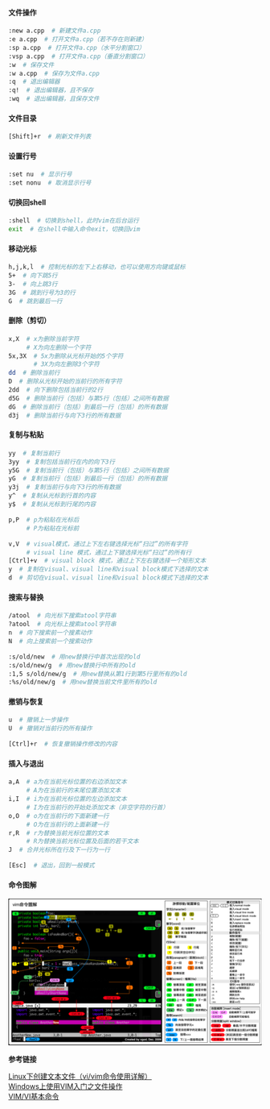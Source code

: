 #### 文件操作

```bash
:new a.cpp  # 新建文件a.cpp
:e a.cpp  # 打开文件a.cpp（若不存在则新建）
:sp a.cpp  # 打开文件a.cpp（水平分割窗口）
:vsp a.cpp  # 打开文件a.cpp（垂直分割窗口）
:w  # 保存文件
:w a.cpp  # 保存为文件a.cpp
:q  # 退出编辑器
:q!  # 退出编辑器，且不保存
:wq  # 退出编辑器，且保存文件
```

#### 文件目录

```bash
[Shift]+r  # 刷新文件列表
```

#### 设置行号

```bash
:set nu  # 显示行号
:set nonu  # 取消显示行号
```

#### 切换回shell

```bash
:shell  # 切换到shell，此时vim在后台运行
exit  # 在shell中输入命令exit，切换回vim
```

#### 移动光标

```bash
h,j,k,l  # 控制光标的左下上右移动，也可以使用方向键或鼠标
5+  # 向下跳5行
3-  # 向上跳3行
3G  # 跳到行号为3的行
G  # 跳到最后一行
```

#### 删除（剪切）

```bash
x,X  # x为删除当前字符
     # X为向左删除一个字符
5x,3X  # 5x为删除从光标开始的5个字符
       # 3X为向左删除3个字符
dd  # 删除当前行
D  # 删除从光标开始的当前行的所有字符
2dd  # 向下删除包括当前行的2行
d5G  # 删除当前行（包括）与第5行（包括）之间所有数据
dG  # 删除当前行（包括）到最后一行（包括）的所有数据
d3j  # 删除当前行与向下3行的所有数据
```

#### 复制与粘贴

```bash
yy  # 复制当前行
3yy  # 复制包括当前行在内的向下3行
y5G  # 复制当前行（包括）与第5行（包括）之间所有数据
yG  # 复制当前行（包括）到最后一行（包括）的所有数据
y3j  # 复制当前行与向下3行的所有数据
y^  # 复制从光标到行首的内容
y$  # 复制从光标到行尾的内容
```
```bash
p,P  # p为粘贴在光标后
     # P为粘贴在光标前
```
```bash
v,V  # visual模式，通过上下左右键选择光标“扫过”的所有字符
     # visual line 模式，通过上下键选择光标“扫过”的所有行
[Ctrl]+v  # visual block 模式，通过上下左右键选择一个矩形文本
y  # 复制在visual、visual line和visual block模式下选择的文本
d  # 剪切在visual、visual line和visual block模式下选择的文本
```

#### 搜索与替换

```bash
/atool  # 向光标下搜索atool字符串
?atool  # 向光标上搜索atool字符串
n  # 向下搜索前一个搜素动作
N  # 向上搜索前一个搜索动作
```
```bash
:s/old/new  # 用new替换行中首次出现的old
:s/old/new/g  # 用new替换行中所有的old
:1,5 s/old/new/g  # 用new替换从第1行到第5行里所有的old
:%s/old/new/g  # 用new替换当前文件里所有的old
```

#### 撤销与恢复

```bash
u  # 撤销上一步操作
U  # 撤销对当前行的所有操作
```
```bash
[Ctrl]+r  # 恢复撤销操作修改的内容
```

#### 插入与退出

```bash
a,A  # a为在当前光标位置的右边添加文本
     # A为在当前行的末尾位置添加文本
i,I  # i为在当前光标位置的左边添加文本
     # I为在当前行的开始处添加文本（非空字符的行首）
o,O  # o为在当前行的下面新建一行
     # O为在当前行的上面新建一行
r,R  # r为替换当前光标位置的文本
     # R为替换当前光标位置及后面的若干文本
J  # 合并光标所在行及下一行为一行
```
```bash
[Esc]  # 退出，回到一般模式
```

#### 命令图解

![](vim常用命令/1.png)

**参考链接**

[Linux下创建文本文件（vi/vim命令使用详解）](http://www.cnblogs.com/EasonJim/p/6169985.html)</br>
[Windows上使用VIM入门之文件操作](http://www.cnblogs.com/tambor/archive/2011/12/28/vim_rumen_file_edit.html)</br>
[VIM/VI基本命令](http://www.atool.org/vim.php)
